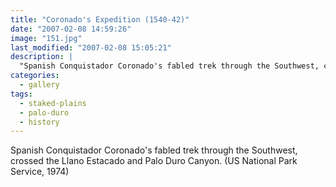```yaml
---
title: "Coronado's Expedition (1540-42)"
date: "2007-02-08 14:59:26"
image: "151.jpg"
last_modified: "2007-02-08 15:05:21"
description: |
  "Spanish Conquistador Coronado's fabled trek through the Southwest, crossed the Llano Estacado and Palo Duro Canyon. (US National Park Service, 1974)"
categories:
  - gallery
tags:
  - staked-plains
  - palo-duro
  - history   
---
```

Spanish Conquistador Coronado's fabled trek through the Southwest, crossed the Llano Estacado and Palo Duro Canyon. (US National Park Service, 1974)
